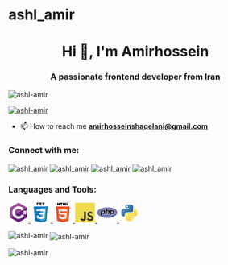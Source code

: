 # ashl_amir
<h1 align="center">Hi 👋, I'm Amirhossein</h1>
<h3 align="center">A passionate frontend developer from Iran</h3>

<p align="left"> <img src="https://komarev.com/ghpvc/?username=ashl-amir&label=Profile%20views&color=0e75b6&style=flat" alt="ashl-amir" /> </p>

<p align="left"> <a href="https://github.com/ryo-ma/github-profile-trophy"><img src="https://github-profile-trophy.vercel.app/?username=ashl-amir" alt="ashl-amir" /></a> </p>

- 📫 How to reach me **amirhosseinshaqelani@gmail.com**

<h3 align="left">Connect with me:</h3>
<p align="left">
<a href="https://twitter.com/ashl_amir" target="blank"><img align="center" src="https://raw.githubusercontent.com/rahuldkjain/github-profile-readme-generator/master/src/images/icons/Social/twitter.svg" alt="ashl_amir" height="30" width="40" /></a>
<a href="https://linkedin.com/in/ashl_amir" target="blank"><img align="center" src="https://raw.githubusercontent.com/rahuldkjain/github-profile-readme-generator/master/src/images/icons/Social/linked-in-alt.svg" alt="ashl_amir" height="30" width="40" /></a>
<a href="https://instagram.com/ashl_amir" target="blank"><img align="center" src="https://raw.githubusercontent.com/rahuldkjain/github-profile-readme-generator/master/src/images/icons/Social/instagram.svg" alt="ashl_amir" height="30" width="40" /></a>
<a href="https://www.youtube.com/c/ashl_amir" target="blank"><img align="center" src="https://raw.githubusercontent.com/rahuldkjain/github-profile-readme-generator/master/src/images/icons/Social/youtube.svg" alt="ashl_amir" height="30" width="40" /></a>
</p>

<h3 align="left">Languages and Tools:</h3>
<p align="left"> <a href="https://www.w3schools.com/cs/" target="_blank" rel="noreferrer"> <img src="https://raw.githubusercontent.com/devicons/devicon/master/icons/csharp/csharp-original.svg" alt="csharp" width="40" height="40"/> </a> <a href="https://www.w3schools.com/css/" target="_blank" rel="noreferrer"> <img src="https://raw.githubusercontent.com/devicons/devicon/master/icons/css3/css3-original-wordmark.svg" alt="css3" width="40" height="40"/> </a> <a href="https://www.w3.org/html/" target="_blank" rel="noreferrer"> <img src="https://raw.githubusercontent.com/devicons/devicon/master/icons/html5/html5-original-wordmark.svg" alt="html5" width="40" height="40"/> </a> <a href="https://developer.mozilla.org/en-US/docs/Web/JavaScript" target="_blank" rel="noreferrer"> <img src="https://raw.githubusercontent.com/devicons/devicon/master/icons/javascript/javascript-original.svg" alt="javascript" width="40" height="40"/> </a> <a href="https://www.php.net" target="_blank" rel="noreferrer"> <img src="https://raw.githubusercontent.com/devicons/devicon/master/icons/php/php-original.svg" alt="php" width="40" height="40"/> </a> <a href="https://www.python.org" target="_blank" rel="noreferrer"> <img src="https://raw.githubusercontent.com/devicons/devicon/master/icons/python/python-original.svg" alt="python" width="40" height="40"/> </a> </p>

<p><img align="left" src="https://github-readme-stats.vercel.app/api/top-langs?username=ashl-amir&show_icons=true&locale=en&layout=compact" alt="ashl-amir" /></p>

<p>&nbsp;<img align="center" src="https://github-readme-stats.vercel.app/api?username=ashl-amir&show_icons=true&locale=en" alt="ashl-amir" /></p>

<p><img align="center" src="https://github-readme-streak-stats.herokuapp.com/?user=ashl-amir&" alt="ashl-amir" /></p>
